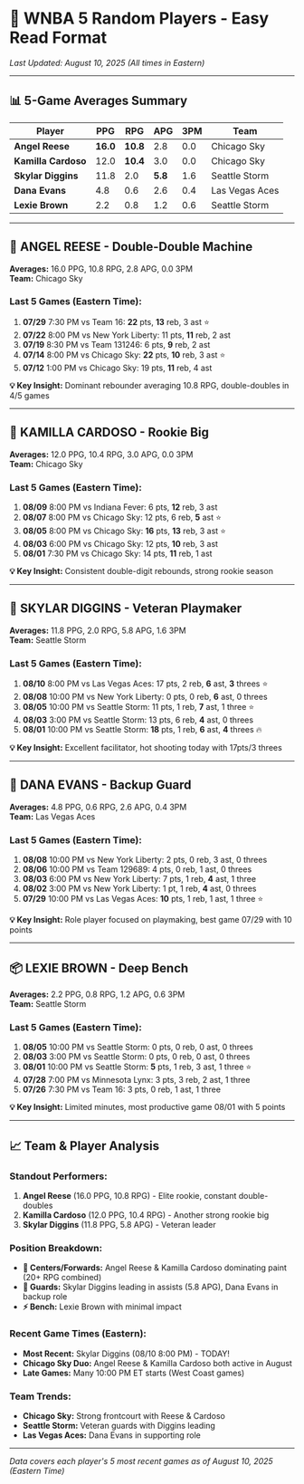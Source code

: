 # 🏀 WNBA 5 Random Players - Easy Read Format

*Last Updated: August 10, 2025 (All times in Eastern)*

---

## 📊 **5-Game Averages Summary**

| Player | PPG | RPG | APG | 3PM | Team |
|--------|-----|-----|-----|-----|------|
| **Angel Reese** | **16.0** | **10.8** | 2.8 | 0.0 | Chicago Sky |
| **Kamilla Cardoso** | 12.0 | **10.4** | 3.0 | 0.0 | Chicago Sky |
| **Skylar Diggins** | 11.8 | 2.0 | **5.8** | 1.6 | Seattle Storm |
| **Dana Evans** | 4.8 | 0.6 | 2.6 | 0.4 | Las Vegas Aces |
| **Lexie Brown** | 2.2 | 0.8 | 1.2 | 0.6 | Seattle Storm |

---

## 🌟 **ANGEL REESE** - Double-Double Machine
**Averages:** 16.0 PPG, 10.8 RPG, 2.8 APG, 0.0 3PM  
**Team:** Chicago Sky

### Last 5 Games (Eastern Time):
1. **07/29** 7:30 PM vs Team 16: **22** pts, **13** reb, 3 ast ⭐
2. **07/22** 8:00 PM vs New York Liberty: 11 pts, **11** reb, 2 ast
3. **07/19** 8:30 PM vs Team 131246: 6 pts, **9** reb, 2 ast
4. **07/14** 8:00 PM vs Chicago Sky: **22** pts, **10** reb, 3 ast ⭐
5. **07/12** 1:00 PM vs Chicago Sky: 19 pts, **11** reb, 4 ast

**💡 Key Insight:** Dominant rebounder averaging 10.8 RPG, double-doubles in 4/5 games

---

## 💪 **KAMILLA CARDOSO** - Rookie Big
**Averages:** 12.0 PPG, 10.4 RPG, 3.0 APG, 0.0 3PM  
**Team:** Chicago Sky

### Last 5 Games (Eastern Time):
1. **08/09** 8:00 PM vs Indiana Fever: 6 pts, **12** reb, 3 ast
2. **08/07** 8:00 PM vs Chicago Sky: 12 pts, 6 reb, **5** ast ⭐
3. **08/05** 8:00 PM vs Chicago Sky: **16** pts, **13** reb, 3 ast ⭐  
4. **08/03** 6:00 PM vs Chicago Sky: 12 pts, **10** reb, 3 ast
5. **08/01** 7:30 PM vs Chicago Sky: 14 pts, **11** reb, 1 ast

**💡 Key Insight:** Consistent double-digit rebounds, strong rookie season

---

## 🎯 **SKYLAR DIGGINS** - Veteran Playmaker
**Averages:** 11.8 PPG, 2.0 RPG, 5.8 APG, 1.6 3PM  
**Team:** Seattle Storm

### Last 5 Games (Eastern Time):
1. **08/10** 8:00 PM vs Las Vegas Aces: 17 pts, 2 reb, **6** ast, **3** threes ⭐
2. **08/08** 10:00 PM vs New York Liberty: 0 pts, 0 reb, **6** ast, 0 threes
3. **08/05** 10:00 PM vs Seattle Storm: 11 pts, 1 reb, **7** ast, 1 three ⭐
4. **08/03** 3:00 PM vs Seattle Storm: 13 pts, 6 reb, **4** ast, 0 threes
5. **08/01** 10:00 PM vs Seattle Storm: **18** pts, 1 reb, **6** ast, **4** threes 🔥

**💡 Key Insight:** Excellent facilitator, hot shooting today with 17pts/3 threes

---

## 🏃 **DANA EVANS** - Backup Guard
**Averages:** 4.8 PPG, 0.6 RPG, 2.6 APG, 0.4 3PM  
**Team:** Las Vegas Aces

### Last 5 Games (Eastern Time):
1. **08/08** 10:00 PM vs New York Liberty: 2 pts, 0 reb, 3 ast, 0 threes
2. **08/06** 10:00 PM vs Team 129689: 4 pts, 0 reb, 1 ast, 0 threes  
3. **08/03** 6:00 PM vs New York Liberty: 7 pts, 1 reb, **4** ast, 1 three
4. **08/02** 3:00 PM vs New York Liberty: 1 pt, 1 reb, **4** ast, 0 threes
5. **07/29** 10:00 PM vs Las Vegas Aces: **10** pts, 1 reb, 1 ast, 1 three ⭐

**💡 Key Insight:** Role player focused on playmaking, best game 07/29 with 10 points

---

## 📦 **LEXIE BROWN** - Deep Bench
**Averages:** 2.2 PPG, 0.8 RPG, 1.2 APG, 0.6 3PM  
**Team:** Seattle Storm

### Last 5 Games (Eastern Time):
1. **08/05** 10:00 PM vs Seattle Storm: 0 pts, 0 reb, 0 ast, 0 threes
2. **08/03** 3:00 PM vs Seattle Storm: 0 pts, 0 reb, 0 ast, 0 threes
3. **08/01** 10:00 PM vs Seattle Storm: **5** pts, 1 reb, 3 ast, 1 three ⭐
4. **07/28** 7:00 PM vs Minnesota Lynx: 3 pts, 3 reb, 2 ast, 1 three
5. **07/26** 7:30 PM vs Team 16: 3 pts, 0 reb, 1 ast, 1 three

**💡 Key Insight:** Limited minutes, most productive game 08/01 with 5 points

---

## 📈 **Team & Player Analysis**

### **Standout Performers:**
1. **Angel Reese** (16.0 PPG, 10.8 RPG) - Elite rookie, constant double-doubles
2. **Kamilla Cardoso** (12.0 PPG, 10.4 RPG) - Another strong rookie big
3. **Skylar Diggins** (11.8 PPG, 5.8 APG) - Veteran leader

### **Position Breakdown:**
- **🏀 Centers/Forwards:** Angel Reese & Kamilla Cardoso dominating paint (20+ RPG combined)
- **🎯 Guards:** Skylar Diggins leading in assists (5.8 APG), Dana Evans in backup role
- **⚡ Bench:** Lexie Brown with minimal impact

### **Recent Game Times (Eastern):**
- **Most Recent:** Skylar Diggins (08/10 8:00 PM) - TODAY!
- **Chicago Sky Duo:** Angel Reese & Kamilla Cardoso both active in August
- **Late Games:** Many 10:00 PM ET starts (West Coast games)

### **Team Trends:**
- **Chicago Sky:** Strong frontcourt with Reese & Cardoso
- **Seattle Storm:** Veteran guards with Diggins leading
- **Las Vegas Aces:** Dana Evans in supporting role

---

*Data covers each player's 5 most recent games as of August 10, 2025 (Eastern Time)*